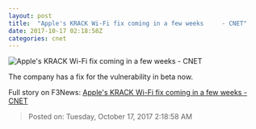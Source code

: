 ```yaml
---
layout: post
title:  "Apple's KRACK Wi-Fi fix coming in a few weeks     - CNET"
date: 2017-10-17 02:18:58Z
categories: cnet
---
```


![Apple's KRACK Wi-Fi fix coming in a few weeks     - CNET](https://cnet3.cbsistatic.com/img/ebGt2ZYsDJvs5reuRDmNcOlzJDA=/670x503/2017/09/15/6ae91bc0-6cf5-4182-bbfc-d9f60f7dade9/apple-091217-iphone-8-3867.jpg)

The company has a fix for the vulnerability in beta now.


Full story on F3News: [Apple's KRACK Wi-Fi fix coming in a few weeks     - CNET](http://www.f3nws.com/n/GEBeYB)

> Posted on: Tuesday, October 17, 2017 2:18:58 AM
